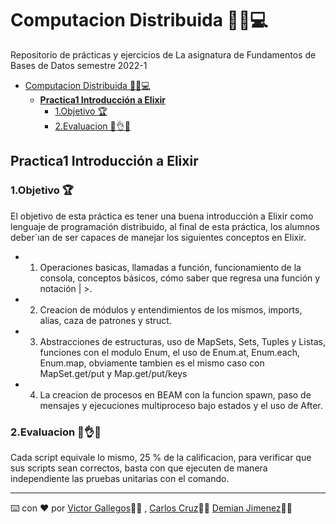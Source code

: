 # Computacion Distribuida 👨🧑💻

Repositorio de prácticas y ejercicios de La asignatura de Fundamentos de Bases de Datos semestre 2022-1

- [Computacion Distribuida 👨🧑💻](#computacion-distribuida-)
  - [**Practica1 Introducción a Elixir**](#practica1-introducción-a-elixir)
    - [1.Objetivo 🏆](#1objetivo-)
    - [2.Evaluacion​ ​🎼​👌​💯​](#2evaluacion-)

## **Practica1 Introducción a Elixir**

### 1.Objetivo 🏆

El objetivo de esta práctica es tener una buena introducción a Elixir como lenguaje
de programación distribuido, al final de esta práctica, los alumnos deber´ıan de ser
capaces de manejar los siguientes conceptos en Elixir.

- 1. Operaciones basicas, llamadas a función, funcionamiento de la consola, conceptos
básicos, cómo saber que regresa una función y notación | >.
- 2. Creacion de módulos y entendimientos de los mismos, imports, alias, caza de
patrones y struct.
- 3. Abstracciones de estructuras, uso de MapSets, Sets, Tuples y Listas, funciones con
el modulo Enum, el uso de Enum.at, Enum.each, Enum.map, obviamente tambien
es el mismo caso con MapSet.get/put y Map.get/put/keys
- 4. La creacion de procesos en BEAM con la funcion spawn, paso de mensajes y
ejecuciones multiproceso bajo estados y el uso de After.

### 2.Evaluacion​ ​🎼​👌​💯​

Cada script equivale lo mismo, 25 % de la calificacion, para verificar que sus scripts
sean correctos, basta con que ejecuten de manera independiente las pruebas unitarias
con el comando.


---
⌨️ con ❤️ por [Victor Gallegos](https://github.com/VictorDeGallegos)🧑🏻 ,  [Carlos Cruz](https://github.com/CarlosCruzRangel)🧑🏼 [Demian Jimenez](https://github.com/demian35)🧑🏻